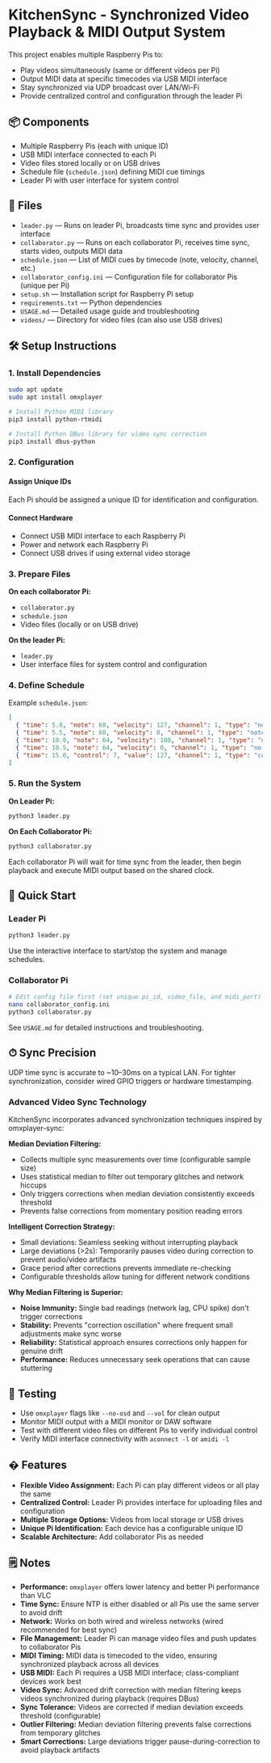 # KitchenSync - Synchronized Video Playback & MIDI Output System

This project enables multiple Raspberry Pis to:
- Play videos simultaneously (same or different videos per Pi)
- Output MIDI data at specific timecodes via USB MIDI interface
- Stay synchronized via UDP broadcast over LAN/Wi-Fi
- Provide centralized control and configuration through the leader Pi

## 📦 Components
- Multiple Raspberry Pis (each with unique ID)
- USB MIDI interface connected to each Pi
- Video files stored locally or on USB drives
- Schedule file (`schedule.json`) defining MIDI cue timings
- Leader Pi with user interface for system control

## 📂 Files
- `leader.py` — Runs on leader Pi, broadcasts time sync and provides user interface
- `collaborator.py` — Runs on each collaborator Pi, receives time sync, starts video, outputs MIDI data
- `schedule.json` — List of MIDI cues by timecode (note, velocity, channel, etc.)
- `collaborator_config.ini` — Configuration file for collaborator Pis (unique per Pi)
- `setup.sh` — Installation script for Raspberry Pi setup
- `requirements.txt` — Python dependencies
- `USAGE.md` — Detailed usage guide and troubleshooting
- `videos/` — Directory for video files (can also use USB drives)

## 🛠 Setup Instructions

### 1. Install Dependencies
```bash
sudo apt update
sudo apt install omxplayer

# Install Python MIDI library
pip3 install python-rtmidi

# Install Python DBus library for video sync correction
pip3 install dbus-python
```

### 2. Configuration

#### Assign Unique IDs
Each Pi should be assigned a unique ID for identification and configuration.

#### Connect Hardware
- Connect USB MIDI interface to each Raspberry Pi
- Power and network each Raspberry Pi
- Connect USB drives if using external video storage

### 3. Prepare Files

**On each collaborator Pi:**
- `collaborator.py`
- `schedule.json`
- Video files (locally or on USB drive)

**On the leader Pi:**
- `leader.py`
- User interface files for system control and configuration

### 4. Define Schedule

Example `schedule.json`:
```json
[
  { "time": 5.0, "note": 60, "velocity": 127, "channel": 1, "type": "note_on" },
  { "time": 5.5, "note": 60, "velocity": 0, "channel": 1, "type": "note_off" },
  { "time": 10.0, "note": 64, "velocity": 100, "channel": 1, "type": "note_on" },
  { "time": 10.5, "note": 64, "velocity": 0, "channel": 1, "type": "note_off" },
  { "time": 15.0, "control": 7, "value": 127, "channel": 1, "type": "control_change" }
]
```

### 5. Run the System

**On Leader Pi:**
```bash
python3 leader.py
```

**On Each Collaborator Pi:**
```bash
python3 collaborator.py
```

Each collaborator Pi will wait for time sync from the leader, then begin playback and execute MIDI output based on the shared clock.

## 🚀 Quick Start

### Leader Pi
```bash
python3 leader.py
```
Use the interactive interface to start/stop the system and manage schedules.

### Collaborator Pi  
```bash
# Edit config file first (set unique pi_id, video_file, and midi_port)
nano collaborator_config.ini
python3 collaborator.py
```

See `USAGE.md` for detailed instructions and troubleshooting.

## ⏱ Sync Precision

UDP time sync is accurate to ~10–30ms on a typical LAN. For tighter synchronization, consider wired GPIO triggers or hardware timestamping.

### Advanced Video Sync Technology

KitchenSync incorporates advanced synchronization techniques inspired by omxplayer-sync:

**Median Deviation Filtering:**
- Collects multiple sync measurements over time (configurable sample size)
- Uses statistical median to filter out temporary glitches and network hiccups
- Only triggers corrections when median deviation consistently exceeds threshold
- Prevents false corrections from momentary position reading errors

**Intelligent Correction Strategy:**
- Small deviations: Seamless seeking without interrupting playback
- Large deviations (>2s): Temporarily pauses video during correction to prevent audio/video artifacts
- Grace period after corrections prevents immediate re-checking
- Configurable thresholds allow tuning for different network conditions

**Why Median Filtering is Superior:**
- **Noise Immunity:** Single bad readings (network lag, CPU spike) don't trigger corrections
- **Stability:** Prevents "correction oscillation" where frequent small adjustments make sync worse  
- **Reliability:** Statistical approach ensures corrections only happen for genuine drift
- **Performance:** Reduces unnecessary seek operations that can cause stuttering

## 🧪 Testing

- Use `omxplayer` flags like `--no-osd` and `--vol` for clean output
- Monitor MIDI output with a MIDI monitor or DAW software
- Test with different video files on different Pis to verify individual control
- Verify MIDI interface connectivity with `aconnect -l` or `amidi -l`

## � Features

- **Flexible Video Assignment:** Each Pi can play different videos or all play the same
- **Centralized Control:** Leader Pi provides interface for uploading files and configuration
- **Multiple Storage Options:** Videos from local storage or USB drives
- **Unique Pi Identification:** Each device has a configurable unique ID
- **Scalable Architecture:** Add collaborator Pis as needed

## 🗒 Notes

- **Performance:** `omxplayer` offers lower latency and better Pi performance than VLC
- **Time Sync:** Ensure NTP is either disabled or all Pis use the same server to avoid drift
- **Network:** Works on both wired and wireless networks (wired recommended for best sync)
- **File Management:** Leader Pi can manage video files and push updates to collaborator Pis
- **MIDI Timing:** MIDI data is timecoded to the video, ensuring synchronized playback across all devices
- **USB MIDI:** Each Pi requires a USB MIDI interface; class-compliant devices work best
- **Video Sync:** Advanced drift correction with median filtering keeps videos synchronized during playback (requires DBus)
- **Sync Tolerance:** Videos are corrected if median deviation exceeds threshold (configurable)
- **Outlier Filtering:** Median deviation filtering prevents false corrections from temporary glitches
- **Smart Corrections:** Large deviations trigger pause-during-correction to avoid playback artifacts